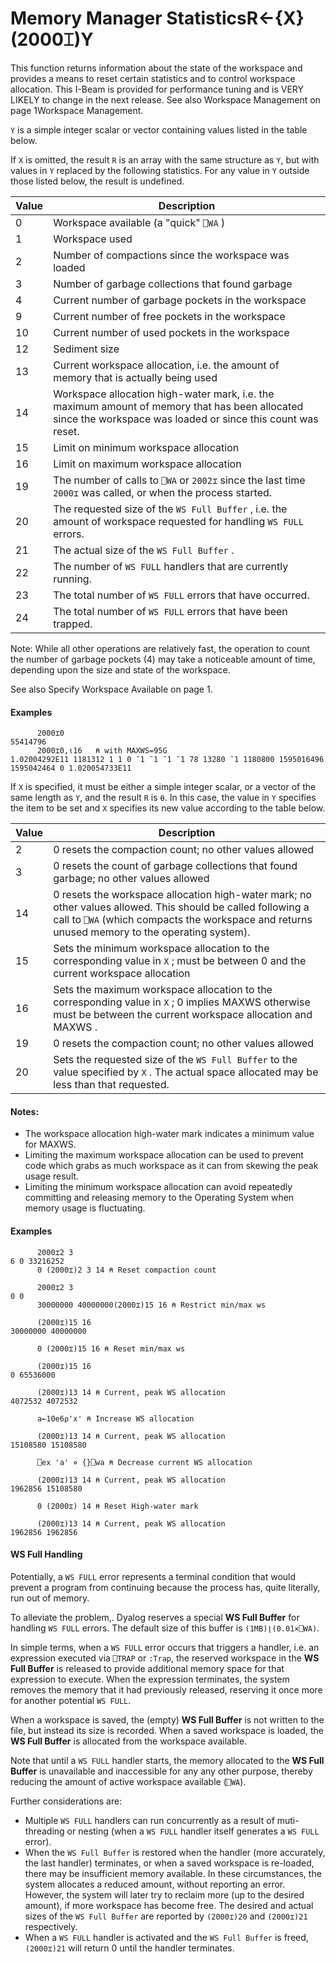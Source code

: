 




<h1 class="heading"><span class="name">Memory Manager Statistics</span><span class="command">R←{X}(2000⌶)Y</span></h1>

This function returns information about the state of the workspace and provides a means to reset certain statistics and to control workspace allocation. This I-Beam is provided for performance tuning and is VERY LIKELY to change in the next release. See also Workspace Management on page 1Workspace Management.


`Y` is a simple integer scalar or vector containing values listed in the table below.



If `X` is omitted, the result `R` is an array with the same structure as `Y`, but with values in `Y` replaced by the following statistics.  For any value in `Y` outside those listed below, the result is undefined.


| Value | Description |
| --- | ---  |
| 0 | Workspace available (a "quick" `⎕WA` ) |
| 1 | Workspace used |
| 2 | Number of compactions since the workspace was loaded |
| 3 | Number of garbage collections that found garbage |
| 4 | Current number of garbage pockets in the workspace |
| 9 | Current number of free pockets in the workspace |
| 10 | Current number of used pockets in the workspace |
| 12 | Sediment size |
| 13 | Current workspace allocation, i.e. the amount of memory that is actually being used |
| 14 | Workspace allocation high-water mark, i.e. the maximum amount of memory that has been allocated since the workspace was loaded or since this count was reset. |
| 15 | Limit on minimum workspace allocation |
| 16 | Limit on maximum workspace allocation |
| 19 | The number of calls to `⎕WA` or `2002⌶` since the last time `2000⌶` was called, or when the process started. |
| 20 | The requested size of the `WS Full Buffer` , i.e. the amount of workspace requested for handling `WS FULL` errors. |
| 21 | The actual size of the `WS Full Buffer` . |
| 22 | The number of `WS FULL` handlers that are currently running. |
| 23 | The total number of `WS FULL` errors that have occurred. |
| 24 | The total number of `WS FULL` errors that have been trapped. |


Note: While all other operations are relatively fast, the operation to count the number of garbage pockets (4) may take a noticeable amount of time, depending upon the size and state of the workspace.


See also Specify Workspace Available on page 1.

#### Examples
```apl
      2000⌶0
55414796
      2000⌶0,⍳16   ⍝ with MAXWS=95G
1.02004292E11 1181312 1 1 0 ¯1 ¯1 ¯1 ¯1 78 13280 ¯1 1180800 1595016496 1595042464 0 1.020054733E11
```



If `X` is specified, it must be either a simple integer scalar, or a vector of the same length as `Y`, and the result `R` is `⍬`. In this case, the value in `Y` specifies the item to be set and `X` specifies its new value according to the table below.


| Value | Description |
| --- | ---  |
| 2 | 0 resets the compaction count; no other values allowed |
| 3 | 0 resets the count of garbage collections that found garbage; no other values allowed |
| 14 | 0 resets the workspace allocation high-water mark; no other values allowed. This should be called following a call to `⎕WA` (which compacts the workspace and returns unused memory to the operating system). |
| 15 | Sets the minimum workspace allocation to the corresponding value in `X` ; must be between 0 and the current workspace allocation |
| 16 | Sets the maximum workspace allocation to the corresponding value in `X` ; 0 implies MAXWS otherwise must be between the current workspace allocation and MAXWS . |
| 19 | 0 resets the compaction count; no other values allowed |
| 20 | Sets the requested size of the `WS Full Buffer` to the value specified by `X` . The actual space allocated may be less than that requested. |



#### Notes:

- The workspace allocation high-water mark indicates a minimum value for MAXWS.
- Limiting the maximum workspace allocation can be used to prevent code which grabs as much workspace as it can from skewing the peak usage result.
- Limiting the minimum workspace allocation can avoid repeatedly committing and releasing memory to the Operating System when memory usage is fluctuating.

#### Examples
```apl
      2000⌶2 3
6 0 33216252
      0 (2000⌶)2 3 14 ⍝ Reset compaction count

      2000⌶2 3
0 0
      30000000 40000000(2000⌶)15 16 ⍝ Restrict min/max ws

      (2000⌶)15 16
30000000 40000000

      0 (2000⌶)15 16 ⍝ Reset min/max ws

      (2000⌶)15 16
0 65536000

```
```apl
      (2000⌶)13 14 ⍝ Current, peak WS allocation
4072532 4072532

      a←10e6⍴'x' ⍝ Increase WS allocation

      (2000⌶)13 14 ⍝ Current, peak WS allocation
15108580 15108580

      ⎕ex 'a' ⋄ {}⎕wa ⍝ Decrease current WS allocation

      (2000⌶)13 14 ⍝ Current, peak WS allocation
1962856 15108580

      0 (2000⌶) 14 ⍝ Reset High-water mark

      (2000⌶)13 14 ⍝ Current, peak WS allocation
1962856 1962856
```


#### WS Full Handling


Potentially, a `WS FULL` error represents a terminal condition that would prevent a program from continuing because the process has, quite literally, run out of memory.


To alleviate the problem,. Dyalog reserves a special **WS Full Buffer** for handling `WS FULL` errors. The default size of this buffer is `(1MB)⌊(0.01×⎕WA)`.



In simple terms, when a `WS FULL` error occurs that triggers a handler, i.e. an expression executed via `⎕TRAP` or `:Trap`,  the reserved workspace in the **WS Full Buffer** is released to provide additional memory space for that expression to execute. When the expression terminates, the system removes the memory that it had previously released, reserving it once more for another potential `WS FULL`.


When a workspace is saved, the (empty) **WS Full Buffer** is not written to the file, but instead its size is recorded. When a saved workspace is loaded, the **WS Full Buffer** is allocated from the workspace available.


Note that until a `WS FULL` handler starts, the memory allocated to the **WS Full Buffer** is unavailable and inaccessible for any any other purpose, thereby reducing the amount of active workspace available (`⎕WA`).


Further considerations are:

- Multiple `WS FULL` handlers can run concurrently as a result of muti-threading or nesting (when a `WS FULL` handler itself generates a `WS FULL` error).
- When the `WS Full Buffer` is restored when the handler (more accurately, the last handler) terminates, or when a saved workspace is re-loaded, there may be insufficient memory available. In these circumstances, the system allocates a reduced amount, without reporting an error. However, the system will later try to reclaim more (up to the desired amount), if more workspace has become free. The desired and actual sizes of the `WS Full Buffer` are reported by `(2000⌶)20` and `(2000⌶)21` respectively.
- When a `WS FULL` handler is activated and the `WS Full Buffer` is freed, `(2000⌶)21` will return 0 until the handler terminates.

